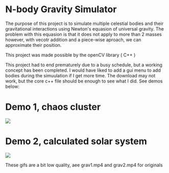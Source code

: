# N-body Gravity Simulator

The purpose of this project is to simulate multiple celestial bodies and their gravitational interactions using Newton's equasion of universal gravity. The problem with this equasion is that it does not apply to more than 2 masses however, with vecotr addition and a piece-wise aproach, we can approximate their position.

This project was made possible by the openCV library ( C++ )

This project had to end prematurely due to a busy schedule, but a working concept has been completed. I would have liked to add a gui menu to add bodies during the simuulation if I get more time.
The download may not work, but the core c++ file should be enough to see what I did. See demos below:


# Demo 1, chaos cluster
![](g1.gif)

# Demo 2, calculated solar system
![](g2.gif)

These gifs are a bit low quality, aee grav1.mp4 and grav2.mp4 for originals
